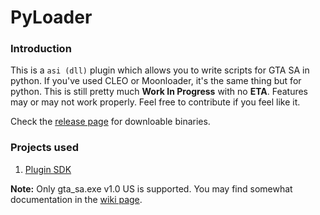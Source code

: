 # PyLoader


### Introduction
This is a `asi (dll)` plugin which allows you to write scripts for GTA SA in python. If you've used CLEO or Moonloader, it's the same thing but for python. This is still pretty 
much **Work In Progress** with no **ETA**. Features may or may not work properly. Feel free to contribute if you feel like it.

Check the [release page](https://github.com/user-grinch/PyLoaderSA/releases) for downloable binaries.


### Projects used
1. [Plugin SDK](https://github.com/DK22Pac/plugin-sdk)

**Note:** Only gta_sa.exe v1.0 US is supported. You may find somewhat documentation in the [wiki page](https://github.com/user-grinch/PyLoaderSA/wiki/).
